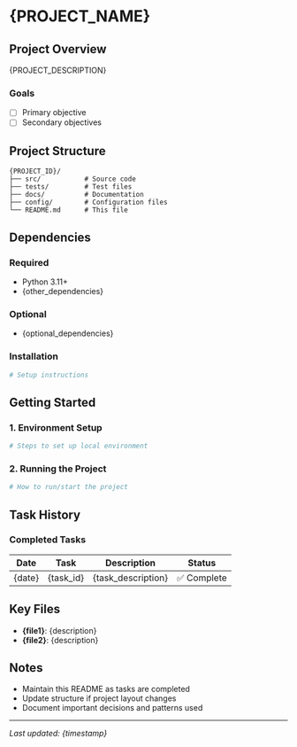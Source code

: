 # {PROJECT_NAME}

## Project Overview
{PROJECT_DESCRIPTION}

### Goals
- [ ] Primary objective
- [ ] Secondary objectives

## Project Structure

```
{PROJECT_ID}/
├── src/           # Source code
├── tests/         # Test files
├── docs/          # Documentation
├── config/        # Configuration files
└── README.md      # This file
```

## Dependencies

### Required
- Python 3.11+
- {other_dependencies}

### Optional
- {optional_dependencies}

### Installation
```bash
# Setup instructions
```

## Getting Started

### 1. Environment Setup
```bash
# Steps to set up local environment
```

### 2. Running the Project
```bash
# How to run/start the project
```

## Task History

### Completed Tasks

| Date | Task | Description | Status |
|------|------|-------------|--------|
| {date} | {task_id} | {task_description} | ✅ Complete |

## Key Files
- **{file1}**: {description}
- **{file2}**: {description}

## Notes
- Maintain this README as tasks are completed
- Update structure if project layout changes
- Document important decisions and patterns used

---
*Last updated: {timestamp}*
